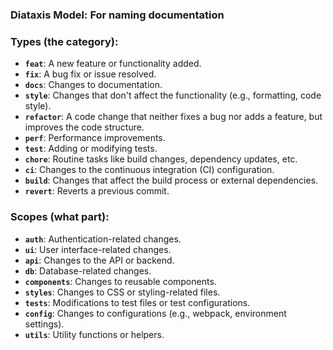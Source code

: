### Diataxis Model: For naming documentation

### **Types** (the category):

- **`feat`**: A new feature or functionality added.
- **`fix`**: A bug fix or issue resolved.
- **`docs`**: Changes to documentation.
- **`style`**: Changes that don't affect the functionality (e.g., formatting, code style).
- **`refactor`**: A code change that neither fixes a bug nor adds a feature, but improves the code structure.
- **`perf`**: Performance improvements.
- **`test`**: Adding or modifying tests.
- **`chore`**: Routine tasks like build changes, dependency updates, etc.
- **`ci`**: Changes to the continuous integration (CI) configuration.
- **`build`**: Changes that affect the build process or external dependencies.
- **`revert`**: Reverts a previous commit.

### **Scopes** (what part):

- **`auth`**: Authentication-related changes.
- **`ui`**: User interface-related changes.
- **`api`**: Changes to the API or backend.
- **`db`**: Database-related changes.
- **`components`**: Changes to reusable components.
- **`styles`**: Changes to CSS or styling-related files.
- **`tests`**: Modifications to test files or test configurations.
- **`config`**: Changes to configurations (e.g., webpack, environment settings).
- **`utils`**: Utility functions or helpers.